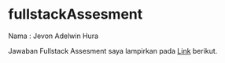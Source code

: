 # fullstackAssesment
Nama : Jevon Adelwin Hura

Jawaban Fullstack Assesment saya lampirkan pada [Link](https://github.com/jevonadelwin7/fullstackAssesment/blob/master/FullstackAssesmentJevon.pdf) berikut.
